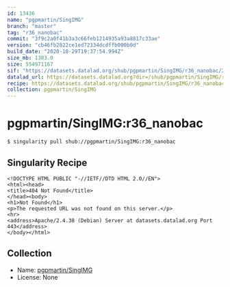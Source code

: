 ```yaml
---
id: 13436
name: "pgpmartin/SingIMG"
branch: "master"
tag: "r36_nanobac"
commit: "3f9c2a0f41b3a3c66feb1214935a93a8817c33ae"
version: "cb46fb2822ce1ed72334dcdffb000b0d"
build_date: "2020-10-29T19:37:54.994Z"
size_mb: 1383.0
size: 554971167
sif: "https://datasets.datalad.org/shub/pgpmartin/SingIMG/r36_nanobac/2020-10-29-3f9c2a0f-cb46fb28/cb46fb2822ce1ed72334dcdffb000b0d.sif"
datalad_url: https://datasets.datalad.org?dir=/shub/pgpmartin/SingIMG/r36_nanobac/2020-10-29-3f9c2a0f-cb46fb28/
recipe: https://datasets.datalad.org/shub/pgpmartin/SingIMG/r36_nanobac/2020-10-29-3f9c2a0f-cb46fb28/Singularity
collection: pgpmartin/SingIMG
---
```


# pgpmartin/SingIMG:r36_nanobac

```bash
$ singularity pull shub://pgpmartin/SingIMG:r36_nanobac
```

## Singularity Recipe

```singularity
<!DOCTYPE HTML PUBLIC "-//IETF//DTD HTML 2.0//EN">
<html><head>
<title>404 Not Found</title>
</head><body>
<h1>Not Found</h1>
<p>The requested URL was not found on this server.</p>
<hr>
<address>Apache/2.4.38 (Debian) Server at datasets.datalad.org Port 443</address>
</body></html>
```

## Collection

 - Name: [pgpmartin/SingIMG](https://github.com/pgpmartin/SingIMG)
 - License: None


